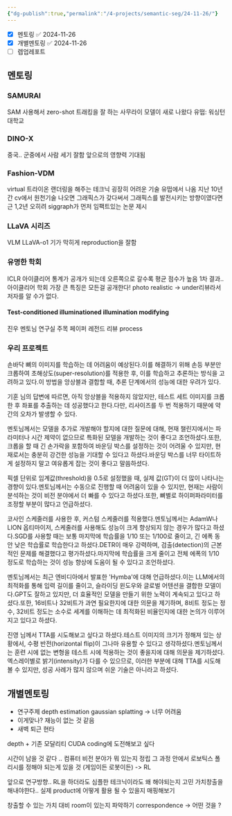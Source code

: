 ```yaml
---
{"dg-publish":true,"permalink":"/4-projects/semantic-seg/24-11-26/"}
---
```


- [x] 멘토링 ✅ 2024-11-26
- [x] 개별멘토링 ✅ 2024-11-26
- [ ] 렙업레포트
## 멘토링
### SAMURAI
SAM 사용해서 zero-shot 트래킹을 잘 하는 사무라이 모델이 새로 나왔다
유떱: 워싱턴대학교

### DINO-X
중국.. 군중에서 사람 세기 잘함
앞으로의 영향력 기대됨

### Fashion-VDM
virtual 트라이온
랜더링을 해주는 테크닉
굉장히 어려운 기술
유떱에서 나옴
지난 10년간 cv에서 원천기술 나오면 그래픽스가 갖다써서 그래픽스를 발전시키는 방향이였다면 근 1,2년 오히려 siggraph가 먼저 임팩트있는 논문 제시

### LLaVA 시리즈
VLM
LLaVA-o1 기가 막히게 reproduction을 잘함

### 유명한 학회
ICLR 아이클리어
통계가 공개가 되는데 오른쪽으로 갈수록 평균 점수가 높음
1차 결과..
아이클리어 학회 가장 큰 특징은 모든걸 공개한다!
photo realistic -> under리뷰라서 저자를 알 수가 없다.
#### Test-conditioned illuminationed illumination modifying

진우 멘토님 연구실 주목 페이퍼
레전드 리뷰 process

### 우리 프로젝트
손바닥 뼈의 이미지를 학습하는 데 어려움이 예상된다.이를 해결하기 위해 손등 부분만 크롭하여 초해상도(super-resolution)를 적용한 후, 이를 학습하고 추론하는 방식을 고려하고 있다.이 방법을 앙상블과 결합할 때, 추론 단계에서의 성능에 대한 우려가 있다.

기훈 님의 답변에 따르면, 아직 앙상블을 적용하지 않았지만, 테스트 세트 이미지를 크롭한 후 좌표를 추출하는 데 성공했다고 한다.다만, 리사이즈를 두 번 적용하기 때문에 약간의 오차가 발생할 수 있다.

멘토님께서는 모델을 추가로 개발해야 할지에 대한 질문에 대해, 현재 챌린지에서는 파라미터나 시간 제약이 없으므로 특화된 모델을 개발하는 것이 좋다고 조언하셨다.또한, 크롭을 할 때 긴 손가락을 포함하여 바운딩 박스를 설정하는 것이 어려울 수 있지만, 현재로서는 충분히 강건한 성능을 기대할 수 있다고 하셨다.바운딩 박스를 너무 타이트하게 설정하지 말고 여유롭게 잡는 것이 좋다고 말씀하셨다.

픽셀 단위로 임계값(threshold)을 0.5로 설정했을 때, 실제 값(GT)이 더 많이 나타나는 경향이 있다.멘토님께서는 수동으로 진행할 때 어려움이 있을 수 있지만, 현재는 사람이 분석하는 것이 비전 분야에서 더 빠를 수 있다고 하셨다.또한, 뼈별로 하이퍼파라미터를 조정할 부분이 많다고 언급하셨다.

코사인 스케줄러를 사용한 후, 커스텀 스케줄러를 적용했다.멘토님께서는 AdamW나 LION 옵티마이저, 스케줄러를 사용해도 성능이 크게 향상되지 않는 경우가 많다고 하셨다.SGD를 사용할 때는 보통 마지막에 학습률을 1/10 또는 1/100로 줄이고, 긴 에폭 동안 낮은 학습률로 학습한다고 하셨다.DETR이 매우 강력하며, 검출(detection)의 근본적인 문제를 해결했다고 평가하셨다.마지막에 학습률을 크게 줄이고 전체 에폭의 1/10 정도로 학습하는 것이 성능 향상에 도움이 될 수 있다고 조언하셨다.

멘토님께서는 최근 엔비디아에서 발표한 'Hymba'에 대해 언급하셨다.이는 LLM에서의 최적화를 통해 입력 길이를 줄이고, 슬라이딩 윈도우와 글로벌 어텐션을 결합한 모델이다.GPT도 잘하고 있지만, 더 효율적인 모델을 만들기 위한 노력이 계속되고 있다고 하셨다.또한, 16비트나 32비트가 과연 필요한지에 대한 의문을 제기하며, 8비트 정도는 정수, 32비트 정도는 소수로 세계를 이해하는 데 최적화된 비율인지에 대한 논의가 이루어지고 있다고 하셨다.

진영 님께서 TTA를 시도해보고 싶다고 하셨다.테스트 이미지의 크기가 정해져 있는 상황에서, 수평 반전(horizontal flip)이 그나마 유용할 수 있다고 생각하셨다.멘토님께서는 훈련 시에 없는 변형을 테스트 시에 적용하는 것이 좋을지에 대해 의문을 제기하셨다.엑스레이별로 밝기(intensity)가 다를 수 있으므로, 이러한 부분에 대해 TTA를 시도해볼 수 있지만, 성공 사례가 많지 않으며 쉬운 기술은 아니라고 하셨다.
## 개별멘토링
- 연구주제
  depth estimation
  gaussian splatting -> 너무 어려움
- 이게맞나?
  재능이 없는 것 같음
- 새벽 퇴근 현타

depth + 기존 모달리티
CUDA coding에 도전해보고 싶다

시간이 남을 것 같다 .. 컴퓨터 비전 분야가 뭐 있는지 정립
그 과정 안에서 로보틱스
폴리시를 정해야 되는게 있을 것 (게임이든 로봇이든) -> RL

앞으로 연구방향..
RL을 하더라도 심플한 테크닉이라도 왜 해야되는지 고민
가치창출을 해내야한다..
실제 product에 어떻게 활용 될 수 있을지 매핑해보기

창출할 수 있는 가치 대비 room이 있는지 파악하기
correspondence -> 어떤 것을 ?